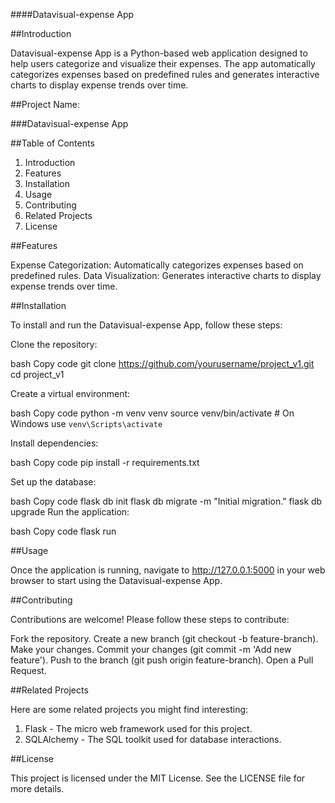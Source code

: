 ####Datavisual-expense App

##Introduction

Datavisual-expense App is a Python-based web application designed to help users categorize and visualize their expenses. The app automatically categorizes expenses based on predefined rules and generates interactive charts to display expense trends over time.

##Project Name:

###Datavisual-expense App

##Table of Contents

  1. Introduction
  2. Features
  3. Installation
  4. Usage
  5. Contributing
  6. Related Projects
  7. License

##Features

Expense Categorization: Automatically categorizes expenses based on predefined rules.
Data Visualization: Generates interactive charts to display expense trends over time.


##Installation

To install and run the Datavisual-expense App, follow these steps:

Clone the repository:

bash
Copy code
git clone https://github.com/yourusername/project_v1.git
cd project_v1

Create a virtual environment:

bash
Copy code
python -m venv venv
source venv/bin/activate  # On Windows use `venv\Scripts\activate`

Install dependencies:

bash
Copy code
pip install -r requirements.txt

Set up the database:

bash
Copy code
flask db init
flask db migrate -m "Initial migration."
flask db upgrade
Run the application:

bash
Copy code
flask run

##Usage

Once the application is running, navigate to http://127.0.0.1:5000 in your web browser to start using the Datavisual-expense App.

##Contributing

Contributions are welcome! Please follow these steps to contribute:

Fork the repository.
Create a new branch (git checkout -b feature-branch).
Make your changes.
Commit your changes (git commit -m 'Add new feature').
Push to the branch (git push origin feature-branch).
Open a Pull Request.

##Related Projects

Here are some related projects you might find interesting:
1. Flask - The micro web framework used for this project.
2. SQLAlchemy - The SQL toolkit used for database interactions.

##License

This project is licensed under the MIT License. See the LICENSE file for more details.


